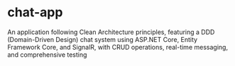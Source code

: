 # chat-app
An application following Clean Architecture principles, featuring a DDD (Domain-Driven Design) chat system using ASP.NET Core, Entity Framework Core, and SignalR, with CRUD operations, real-time messaging, and comprehensive testing
